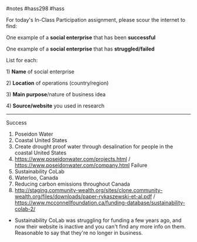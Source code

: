 #notes #hass298 #hass



For today's In-Class Participation assignment, please scour the internet to find:

One example of a **social enterprise** that has been **successful**

One example of a **social enterprise** that has **struggled/failed**

List for each:

1) **Name** of social enterprise

2) **Location** of operations (country/region)

3) **Main purpose**/nature of business idea

4) **Source/website** you used in research


----
Success
1. Poseidon Water
2. Coastal United States
3. Create drought proof water through desalination for people in the coastal United States
4. https://www.poseidonwater.com/projects.html / https://www.poseidonwater.com/company.html 
Failure
1. Sustainability CoLab
2. Waterloo, Canada
3. Reducing carbon emissions throughout Canada
4. http://staging.community-wealth.org/sites/clone.community-wealth.org/files/downloads/paper-rykaszewski-et-al.pdf / https://www.mcconnellfoundation.ca/funding-database/sustainability-colab-2/

- Sustainability CoLab was struggling for funding a few years ago, and now their website is inactive and you can't find any more info on them. Reasonable to say that they're no longer in business. 
